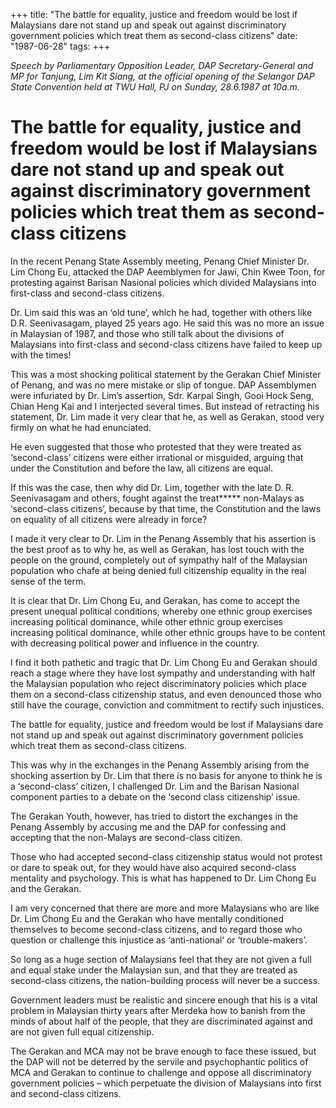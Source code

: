 +++ 
title: "The battle for equality, justice and freedom would be lost if Malaysians dare not stand up and speak out against discriminatory government policies which treat them as second-class citizens"
date: "1987-06-28"
tags:
+++

_Speech by Parliamentary Opposition Leader, DAP Secretary-General and MP for Tanjung, Lim Kit Siang, at the official opening of the Selangor DAP State Convention held at TWU Hall, PJ on Sunday, 28.6.1987 at 10a.m._

# The battle for equality, justice and freedom would be lost if Malaysians dare not stand up and speak out against discriminatory government policies which treat them as second-class citizens

In the recent Penang State Assembly meeting, Penang Chief Minister Dr. Lim Chong Eu, attacked the DAP Aeemblymen for Jawi, Chin Kwee Toon, for protesting against Barisan Nasional policies which divided Malaysians into first-class and second-class citizens.</u>

Dr. Lim said this was an ‘old tune’, which he had, together with others like D.R. Seenivasagam, played 25 years ago. He said this was no more an issue in Malaysian of 1987, and those who still talk about the divisions of Malaysians into first-class and second-class citizens have failed to keep up with the times!

This was a most shocking political statement by the Gerakan Chief Minister of Penang, and was no mere mistake or slip of tongue. DAP Assemblymen were infuriated by Dr. Lim’s assertion, Sdr. Karpal Singh, Gooi Hock Seng, Chian Heng Kai and I interjected several times. But instead of retracting his statement, Dr. Lim made it very clear that he, as well as Gerakan, stood very firmly on what he had enunciated.

He even suggested that those who protested that they were treated as ‘second-class’ citizens were either irrational or misguided, arguing that under the Constitution and before the law, all citizens are equal.

If this was the case, then why did Dr. Lim, together with the late  D. R. Seenivasagam and others, fought against the treat***** non-Malays as ‘second-class citizens’, because by that time, the Constitution and the laws on equality of all citizens were already in force?

I made it very clear to Dr. Lim in the Penang Assembly that his assertion is the best proof as to why he, as well as Gerakan, has lost touch with the people on the ground, completely out of sympathy half of the Malaysian population who chafe at being denied full citizenship equality in the real sense of the term.

It is clear that Dr. Lim Chong Eu, and Gerakan, has come to accept the present unequal political conditions, whereby one ethnic group exercises increasing political dominance, while other ethnic group exercises increasing political dominance, while other ethnic groups have to be content with decreasing political power and influence in the country.

I find it both pathetic and tragic that Dr. Lim Chong Eu and Gerakan should reach a stage where they have lost sympathy and understanding with half the Malaysian population who reject discriminatory policies which place them on a second-class citizenship status, and even denounced those who still have the courage, conviction and commitment to rectify such injustices.

The battle for equality, justice and freedom would be lost if Malaysians dare not stand up and speak out against discriminatory government policies which treat them as second-class citizens.

This was why in the exchanges in the Penang Assembly arising from the shocking assertion by Dr. Lim that there is no basis for anyone to think he is a ‘second-class’ citizen, I challenged Dr. Lim and the Barisan Nasional component parties to a debate on the ‘second class citizenship’ issue.

The Gerakan Youth, however, has tried to distort the exchanges in the Penang Assembly by accusing me and the DAP for confessing and accepting that the non-Malays are second-class citizen.

Those who had accepted second-class citizenship status would not protest or dare to speak out, for they would have also acquired second-class mentality and psychology. This is what has happened to Dr. Lim Chong Eu and the Gerakan.

I am very concerned that there are more and more Malaysians who are like Dr. Lim Chong Eu and the Gerakan who have mentally conditioned themselves to become second-class citizens, and to regard those who question or challenge this injustice as ‘anti-national’ or ‘trouble-makers’.

So long as a huge section of Malaysians feel that they are not given a full and equal stake under the Malaysian sun, and that they are treated as second-class citizens, the nation-building process will never be a success.

Government leaders must be realistic and sincere enough that his is a vital problem in Malaysian thirty years after Merdeka how to banish from the minds of about half of the people, that they are discriminated against and are not given full equal citizenship.

The Gerakan and MCA may not be brave enough to face these issued, but the DAP will not be deterred by the servile and psychophantic politics of MCA and Gerakan to continue to challenge and oppose all discriminatory government policies – which perpetuate the division of Malaysians into first and second-class citizens.
 
